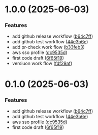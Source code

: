# 1.0.0 (2025-06-03)


### Features

* add github release workflow ([b64c7ff](https://github.com/spacecomx/aws-storage-uploader/commit/b64c7ff0b3c2d2430c86a4082ea73be8f7db8237))
* add github test workflow ([44e3b6e](https://github.com/spacecomx/aws-storage-uploader/commit/44e3b6ebb5db268825a576b7dbda6a4ae0ab9772))
* add pr-check work flow ([b33feb3](https://github.com/spacecomx/aws-storage-uploader/commit/b33feb300592711e9e3d9636cf2af967e03e8923))
* aws sso profile ([dc9535d](https://github.com/spacecomx/aws-storage-uploader/commit/dc9535d7a4e2c01dd52ef70af82cd7cd0f237c6d))
* first code draft ([6f65f19](https://github.com/spacecomx/aws-storage-uploader/commit/6f65f19de9983632ef770b581e0e299085ad0fbc))
* versiuon work flow ([fdf29af](https://github.com/spacecomx/aws-storage-uploader/commit/fdf29af66086520660fe53b0fee03a3d1e5d0d7a))

# 0.1.0 (2025-06-03)


### Features

* add github release workflow ([b64c7ff](https://github.com/spacecomx/aws-storage-uploader/commit/b64c7ff0b3c2d2430c86a4082ea73be8f7db8237))
* add github test workflow ([44e3b6e](https://github.com/spacecomx/aws-storage-uploader/commit/44e3b6ebb5db268825a576b7dbda6a4ae0ab9772))
* aws sso profile ([dc9535d](https://github.com/spacecomx/aws-storage-uploader/commit/dc9535d7a4e2c01dd52ef70af82cd7cd0f237c6d))
* first code draft ([6f65f19](https://github.com/spacecomx/aws-storage-uploader/commit/6f65f19de9983632ef770b581e0e299085ad0fbc))
